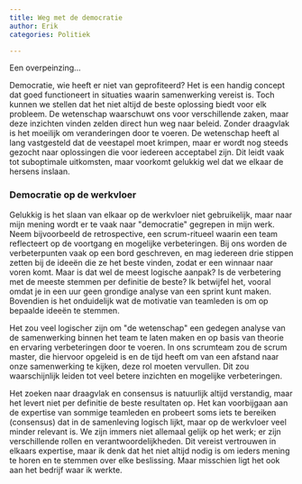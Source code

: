 ```yaml
---
title: Weg met de democratie
author: Erik
categories: Politiek

---
```

Een overpeinzing...

Democratie, wie heeft er niet van geprofiteerd? Het is een handig concept dat goed functioneert in situaties waarin samenwerking vereist is. Toch kunnen we stellen dat het niet altijd de beste oplossing biedt voor elk probleem. De wetenschap waarschuwt ons voor verschillende zaken, maar deze inzichten vinden zelden direct hun weg naar beleid. Zonder draagvlak is het moeilijk om veranderingen door te voeren. De wetenschap heeft al lang vastgesteld dat de veestapel moet krimpen, maar er wordt nog steeds gezocht naar oplossingen die voor iedereen acceptabel zijn. Dit leidt vaak tot suboptimale uitkomsten, maar voorkomt gelukkig wel dat we elkaar de hersens inslaan.

### Democratie op de werkvloer

Gelukkig is het slaan van elkaar op de werkvloer niet gebruikelijk, maar naar mijn mening wordt er te vaak naar "democratie" gegrepen in mijn werk. Neem bijvoorbeeld de retrospective, een scrum-ritueel waarin een team reflecteert op de voortgang en mogelijke verbeteringen. Bij ons worden de verbeterpunten vaak op een bord geschreven, en mag iedereen drie stippen zetten bij de ideeën die ze het beste vinden, zodat er een winnaar naar voren komt. Maar is dat wel de meest logische aanpak? Is de verbetering met de meeste stemmen per definitie de beste? Ik betwijfel het, vooral omdat je in een uur geen grondige analyse van een sprint kunt maken. Bovendien is het onduidelijk wat de motivatie van teamleden is om op bepaalde ideeën te stemmen.

Het zou veel logischer zijn om "de wetenschap" een gedegen analyse van de samenwerking binnen het team te laten maken en op basis van theorie en ervaring verbeteringen door te voeren. In ons scrumteam zou de scrum master, die hiervoor opgeleid is en de tijd heeft om van een afstand naar onze samenwerking te kijken, deze rol moeten vervullen. Dit zou waarschijnlijk leiden tot veel betere inzichten en mogelijke verbeteringen.

Het zoeken naar draagvlak en consensus is natuurlijk altijd verstandig, maar het levert niet per definitie de beste resultaten op. Het kan voorbijgaan aan de expertise van sommige teamleden en probeert soms iets te bereiken (consensus) dat in de samenleving logisch lijkt, maar op de werkvloer veel minder relevant is. We zijn immers niet allemaal gelijk op het werk; er zijn verschillende rollen en verantwoordelijkheden. Dit vereist vertrouwen in elkaars expertise, maar ik denk dat het niet altijd nodig is om ieders mening te horen en te stemmen over elke beslissing. Maar misschien ligt het ook aan het bedrijf waar ik werkte.
